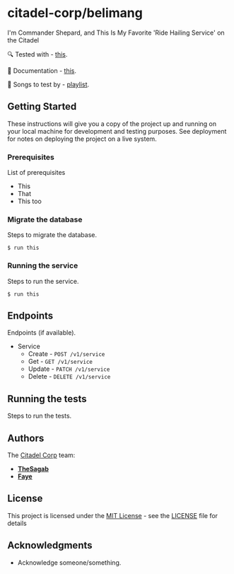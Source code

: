 # citadel-corp/belimang

I'm Commander Shepard, and This Is My Favorite 'Ride Hailing Service' on the Citadel

🔍 Tested with - [this][test-url].

📝 Documentation - [this][documentation-url].

🎵 Songs to test by - [playlist](https://open.spotify.com/album/1oVSp3g7ULNAHzFtdBvHEd?si=IVw3cdo6RUKDOdb1gYCJKQ).

## Getting Started

These instructions will give you a copy of the project up and running on
your local machine for development and testing purposes. See deployment
for notes on deploying the project on a live system.

### Prerequisites

List of prerequisites
- This
- That
- This too

### Migrate the database

Steps to migrate the database.
```
$ run this
```

### Running the service

Steps to run the service.
```
$ run this
```

## Endpoints

Endpoints (if available).

- Service
    - Create - `POST /v1/service`
    - Get - `GET /v1/service`
    - Update - `PATCH /v1/service`
    - Delete - `DELETE /v1/service`

## Running the tests

Steps to run the tests.

## Authors

The [Citadel Corp][citadel-corp] team:
  - [**TheSagab**](https://github.com/TheSagab)
  - [**Faye**](https://github.com/farolinar)

## License

This project is licensed under the [MIT License][mit-license] - see the [LICENSE][license-file] file for
details

## Acknowledgments

  - Acknowledge someone/something.

[citadel-corp]: https://github.com/citadel-corp
[repository]: https://github.com/citadel-corp/belimang
[mit-license]: https://github.com/citadel-corp/belimang?tab=MIT-1-ov-file
[license-file]: https://github.com/citadel-corp/belimang/blob/main/LICENSE
[test-url]: [TBA](https://github.com/nandanugg/BeliMangTestCasesPB2W4)
[documentation-url]: TBA.
